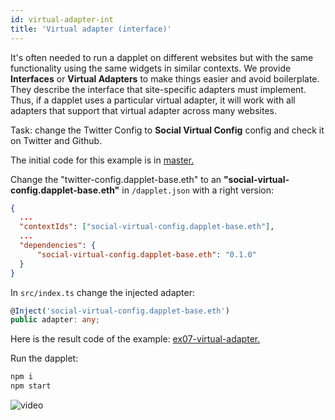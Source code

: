 ```yaml
---
id: virtual-adapter-int
title: 'Virtual adapter (interface)'
---
```


It's often needed to run a dapplet on different websites but with the same functionality using the same widgets in similar contexts. We provide **Interfaces** or **Virtual Adapters** to make things easier and avoid boilerplate. They describe the interface that site-specific adapters must implement. Thus, if a dapplet uses a particular virtual adapter, it will work with all adapters that support that virtual adapter across many websites.

Task: change the Twitter Config to **Social Virtual Config** config and check it on Twitter and Github.

The initial code for this example is in [master.](https://github.com/dapplets/dapplet-template/tree/master)

Change the "twitter-config.dapplet-base.eth" to an **"social-virtual-config.dapplet-base.eth"** in `/dapplet.json` with a right version:

```json
{
  ...
  "contextIds": ["social-virtual-config.dapplet-base.eth"],
  ...
  "dependencies": {
      "social-virtual-config.dapplet-base.eth": "0.1.0"
  }
}
```

In `src/index.ts` change the injected adapter:

```ts
@Inject('social-virtual-config.dapplet-base.eth')
public adapter: any;
```

Here is the result code of the example: [ex07-virtual-adapter.](https://github.com/dapplets/dapplet-template/tree/ex07-virtual-adapter)

Run the dapplet:

```bash
npm i
npm start
```

![video](/video/ex_7.gif)
